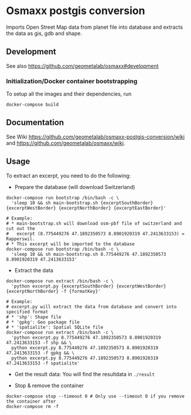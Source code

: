 ﻿# Osmaxx postgis conversion

Imports Open Street Map data from planet file into database and extracts the data as gis, gdb and shape.


## Development

See also https://github.com/geometalab/osmaxx#development

### Initialization/Docker container bootstrapping

To setup all the images and their dependencies, run

```shell
docker-compose build
```


## Documentation

See Wiki https://github.com/geometalab/osmaxx-postgis-conversion/wiki and https://github.com/geometalab/osmaxx/wiki.


## Usage

To extract an excerpt, you need to do the following:

* Prepare the database (will download Switzerland)
```shell
docker-compose run bootstrap /bin/bash -c \
  'sleep 10 && sh main-bootstrap.sh {excerptSouthBorder} {excerptWestBorder} {excerptNorthBorder} {excerptEastBorder}'
  
# Example: 
# * main-bootstrap.sh will download osm-pbf file of switzerland and cut out the 
#   excerpt (8.775449276 47.1892350573 8.8901920319 47.2413633153) = Rapperswil.
# * This excerpt will be imported to the database
docker-compose run bootstrap /bin/bash -c \
  'sleep 10 && sh main-bootstrap.sh 8.775449276 47.1892350573 8.8901920319 47.2413633153'
```
* Extract the data
```shell
docker-compose run extract /bin/bash -c \
  'python excerpt.py {excerptSouthBorder} {excerptWestBorder} {excerptNorthBorder} -f {formatKey}'

# Example:
# excerpt.py will extract the data from database and convert into specified format
# * 'shp': Shape file
# * 'gpkg': Geo package file
# * 'spatialite': Spatial SQLite file
docker-compose run extract /bin/bash -c \
  'python excerpt.py 8.775449276 47.1892350573 8.8901920319 47.2413633153 -f shp && \
  python excerpt.py 8.775449276 47.1892350573 8.8901920319 47.2413633153 -f gpkg && \
  python excerpt.py 8.775449276 47.1892350573 8.8901920319 47.2413633153 -f spatialite'
```
* Get the result data: 
  You will find the resultdata in `./result`

* Stop & remove the container
```shell
docker-compose stop --timeout 0 # Only use --timeout 0 if you remove the container after
docker-compose rm -f
```
